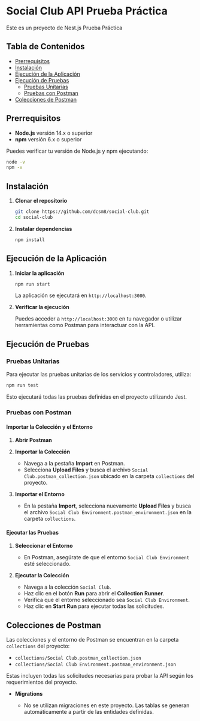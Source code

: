# Social Club API Prueba Práctica

Este es un proyecto de Nest.js Prueba Práctica

## **Tabla de Contenidos**

- [Prerrequisitos](#prerrequisitos)
- [Instalación](#instalación)
- [Ejecución de la Aplicación](#ejecución-de-la-aplicación)
- [Ejecución de Pruebas](#ejecución-de-pruebas)
  - [Pruebas Unitarias](#pruebas-unitarias)
  - [Pruebas con Postman](#pruebas-con-postman)
- [Colecciones de Postman](#colecciones-de-postman)

## **Prerrequisitos**

- **Node.js** versión 14.x o superior
- **npm** versión 6.x o superior

Puedes verificar tu versión de Node.js y npm ejecutando:

```bash
node -v
npm -v
```

## **Instalación**

1. **Clonar el repositorio**

   ```bash
   git clone https://github.com/dcsm8/social-club.git
   cd social-club
   ```

2. **Instalar dependencias**

   ```bash
   npm install
   ```

## **Ejecución de la Aplicación**

1. **Iniciar la aplicación**

   ```bash
   npm run start
   ```

   La aplicación se ejecutará en `http://localhost:3000`.

2. **Verificar la ejecución**

   Puedes acceder a `http://localhost:3000` en tu navegador o utilizar herramientas como Postman para interactuar con la API.

## **Ejecución de Pruebas**

### **Pruebas Unitarias**

Para ejecutar las pruebas unitarias de los servicios y controladores, utiliza:

```bash
npm run test
```

Esto ejecutará todas las pruebas definidas en el proyecto utilizando Jest.

### **Pruebas con Postman**

#### **Importar la Colección y el Entorno**

1. **Abrir Postman**

2. **Importar la Colección**

   - Navega a la pestaña **Import** en Postman.
   - Selecciona **Upload Files** y busca el archivo `Social Club.postman_collection.json` ubicado en la carpeta `collections` del proyecto.

3. **Importar el Entorno**

   - En la pestaña **Import**, selecciona nuevamente **Upload Files** y busca el archivo `Social Club Environment.postman_environment.json` en la carpeta `collections`.

#### **Ejecutar las Pruebas**

1. **Seleccionar el Entorno**

   - En Postman, asegúrate de que el entorno `Social Club Environment` esté seleccionado.

2. **Ejecutar la Colección**

   - Navega a la colección `Social Club`.
   - Haz clic en el botón **Run** para abrir el **Collection Runner**.
   - Verifica que el entorno seleccionado sea `Social Club Environment`.
   - Haz clic en **Start Run** para ejecutar todas las solicitudes.

## **Colecciones de Postman**

Las colecciones y el entorno de Postman se encuentran en la carpeta `collections` del proyecto:

- `collections/Social Club.postman_collection.json`
- `collections/Social Club Environment.postman_environment.json`

Estas incluyen todas las solicitudes necesarias para probar la API según los requerimientos del proyecto.

- **Migrations**

  - No se utilizan migraciones en este proyecto. Las tablas se generan automáticamente a partir de las entidades definidas.
